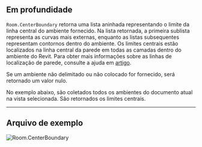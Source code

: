 ## Em profundidade
`Room.CenterBoundary` retorna uma lista aninhada representando o limite da linha central do ambiente fornecido. Na lista retornada, a primeira sublista representa as curvas mais externas, enquanto as listas subsequentes representam contornos dentro do ambiente. Os limites centrais estão localizados na linha central da parede em todas as camadas dentro do ambiente do Revit. Para obter mais informações sobre as linhas de localização de parede, consulte a ajuda em [artigo](https://help.autodesk.com/view/RVT/2024/PTB/?guid=GUID-0BB62832-36DD-4E06-A9D4-EE98CE0FCF89).

Se um ambiente não delimitado ou não colocado for fornecido, será retornado um valor nulo.

No exemplo abaixo, são coletados todos os ambientes do documento atual na vista selecionada. São retornados os limites centrais.
___
## Arquivo de exemplo

![Room.CenterBoundary](./Revit.Elements.Room.CenterBoundary_img.jpg)

